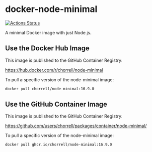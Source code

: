 # docker-node-minimal

[![Actions Status](https://github.com/chorrell/docker-node-minimal/workflows/Docker%20Image%20CI/badge.svg)](https://github.com/chorrell/docker-node-minimal/actions)

A minimal Docker image with just Node.js.

## Use the Docker Hub Image

This image is published to the GitHub Container Registry:

<https://hub.docker.com/r/chorrell/node-minimal>

To pull a specific version of the node-minimal image:

```sh
docker pull chorrell/node-minimal:16.9.0
```

## Use the GitHub Container Image

This image is published to the GitHub Container Registry:

<https://github.com/users/chorrell/packages/container/node-minimal/>

To pull a specific version of the node-minimal image:

```sh
docker pull ghcr.io/chorrell/node-minimal:16.9.0
```

